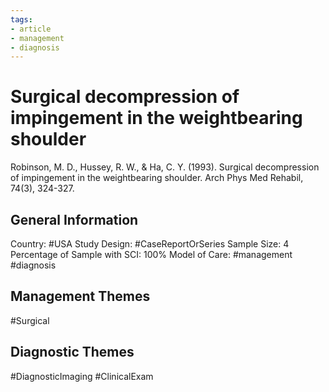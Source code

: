 ```yaml
---
tags:
- article
- management
- diagnosis
---
```


# Surgical decompression of impingement in the weightbearing shoulder
Robinson, M. D., Hussey, R. W., & Ha, C. Y. (1993). Surgical decompression of impingement in the weightbearing shoulder. Arch Phys Med Rehabil, 74(3), 324-327. 

## General Information
Country: #USA 
Study Design: #CaseReportOrSeries 
Sample Size: 4
Percentage of Sample with SCI: 100%
Model of Care: #management #diagnosis

## Management Themes
#Surgical 

## Diagnostic Themes
#DiagnosticImaging #ClinicalExam